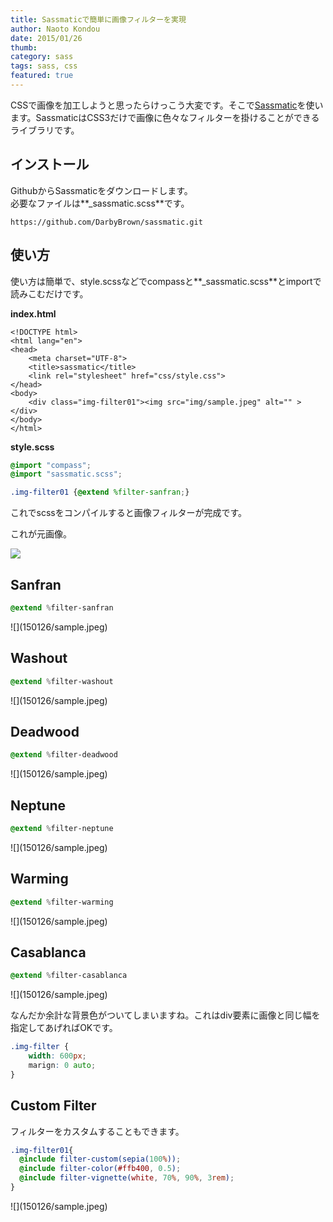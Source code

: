 ```yaml
---
title: Sassmaticで簡単に画像フィルターを実現
author: Naoto Kondou
date: 2015/01/26
thumb:
category: sass
tags: sass, css
featured: true
---
```


CSSで画像を加工しようと思ったらけっこう大変です。そこで[Sassmatic](http://sassmatic.com/?utm_content=bufferea092&utm_medium=social&utm_source=twitter.com&utm_campaign=buffer)を使います。SassmaticはCSS3だけで画像に色々なフィルターを掛けることができるライブラリです。

## インストール
GithubからSassmaticをダウンロードします。<br>
必要なファイルは**_sassmatic.scss**です。

```
https://github.com/DarbyBrown/sassmatic.git
```

## 使い方
使い方は簡単で、style.scssなどでcompassと**_sassmatic.scss**とimportで読みこむだけです。

**index.html**

```
<!DOCTYPE html>
<html lang="en">
<head>
	<meta charset="UTF-8">
	<title>sassmatic</title>
	<link rel="stylesheet" href="css/style.css">
</head>
<body>
	<div class="img-filter01"><img src="img/sample.jpeg" alt="" ></div>
</body>
</html>
```

**style.scss**

```scss
@import "compass";
@import "sassmatic.scss";

.img-filter01 {@extend %filter-sanfran;}
```

これでscssをコンパイルすると画像フィルターが完成です。

これが元画像。

![](150126/sample.jpeg)

## Sanfran
```sass
@extend %filter-sanfran
```

 <div class="img-filter img-filter01">
![](150126/sample.jpeg)
 </div>

## Washout
```sass
@extend %filter-washout
```

 <div class="img-filter img-filter02">
![](150126/sample.jpeg)
 </div>

## Deadwood
```sass
@extend %filter-deadwood
```

 <div class="img-filter img-filter03">
![](150126/sample.jpeg)
 </div>

## Neptune
```sass
@extend %filter-neptune
```

 <div class="img-filter img-filter04">
![](150126/sample.jpeg)
 </div>

## Warming
```sass
@extend %filter-warming
```

 <div class="img-filter img-filter05">
![](150126/sample.jpeg)
 </div>

## Casablanca
```sass
@extend %filter-casablanca
```

 <div class="img-filter img-filter06">
![](150126/sample.jpeg)
 </div>

なんだか余計な背景色がついてしまいますね。これはdiv要素に画像と同じ幅を指定してあげればOKです。

```css
.img-filter {
	width: 600px;
	marign: 0 auto;
}
```

## Custom Filter
フィルターをカスタムすることもできます。

```scss
.img-filter01{
  @include filter-custom(sepia(100%));
  @include filter-color(#ffb400, 0.5);
  @include filter-vignette(white, 70%, 90%, 3rem);
}
```

 <div class="img-filter img-filter07">
![](150126/sample.jpeg)
 </div>

